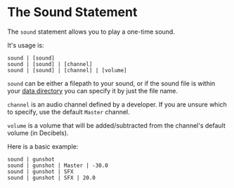 # The Sound Statement

The `sound` statement allows you to play a one-time sound.

It's usage is:

```
sound | [sound]
sound | [sound] | [channel]
sound | [sound] | [channel] | [volume]
```

`sound` can be either a filepath to your sound, or if the sound file is within your [data directory](#the-data-directory) you can specify it by just the file name.

`channel` is an audio channel defined by a developer. If you are unsure which to specify, use the default `Master` channel.

`volume` is a volume that will be added/subtracted from the channel's default volume (in Decibels).

Here is a basic example:

```
sound | gunshot
sound | gunshot | Master | -30.0
sound | gunshot | SFX
sound | gunshot | SFX | 20.0
```

